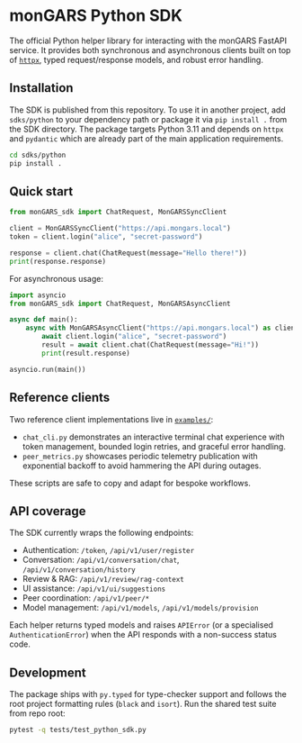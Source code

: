 # monGARS Python SDK

The official Python helper library for interacting with the monGARS FastAPI
service. It provides both synchronous and asynchronous clients built on top of
[`httpx`](https://www.python-httpx.org/), typed request/response models, and
robust error handling.

## Installation

The SDK is published from this repository. To use it in another project, add
`sdks/python` to your dependency path or package it via `pip install .` from the
SDK directory. The package targets Python 3.11 and depends on `httpx` and
`pydantic` which are already part of the main application requirements.

```bash
cd sdks/python
pip install .
```

## Quick start

```python
from monGARS_sdk import ChatRequest, MonGARSSyncClient

client = MonGARSSyncClient("https://api.mongars.local")
token = client.login("alice", "secret-password")

response = client.chat(ChatRequest(message="Hello there!"))
print(response.response)
```

For asynchronous usage:

```python
import asyncio
from monGARS_sdk import ChatRequest, MonGARSAsyncClient

async def main():
    async with MonGARSAsyncClient("https://api.mongars.local") as client:
        await client.login("alice", "secret-password")
        result = await client.chat(ChatRequest(message="Hi!"))
        print(result.response)

asyncio.run(main())
```

## Reference clients

Two reference client implementations live in [`examples/`](examples/):

- `chat_cli.py` demonstrates an interactive terminal chat experience with token
  management, bounded login retries, and graceful error handling.
- `peer_metrics.py` showcases periodic telemetry publication with exponential
  backoff to avoid hammering the API during outages.

These scripts are safe to copy and adapt for bespoke workflows.

## API coverage

The SDK currently wraps the following endpoints:

- Authentication: `/token`, `/api/v1/user/register`
- Conversation: `/api/v1/conversation/chat`, `/api/v1/conversation/history`
- Review & RAG: `/api/v1/review/rag-context`
- UI assistance: `/api/v1/ui/suggestions`
- Peer coordination: `/api/v1/peer/*`
- Model management: `/api/v1/models`, `/api/v1/models/provision`

Each helper returns typed models and raises `APIError` (or a specialised
`AuthenticationError`) when the API responds with a non-success status code.

## Development

The package ships with `py.typed` for type-checker support and follows the root
project formatting rules (`black` and `isort`). Run the shared test suite from
repo root:

```bash
pytest -q tests/test_python_sdk.py
```
